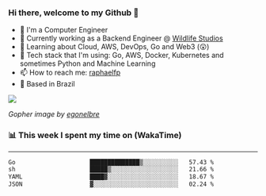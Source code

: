 ### Hi there, welcome to my Github 👋

- 📖 I'm a Computer Engineer
- 🔭 Currently working as a Backend Engineer @ [Wildlife Studios](https://wildlifestudios.com/)
- 🌱 Learning about Cloud, AWS, DevOps, Go and Web3 (😲)
- 🚀 Tech stack that I'm using: Go, AWS, Docker, Kubernetes and sometimes Python and Machine Learning
- 📫 How to reach me: [raphaelfp](https://linkedin.com/in/raphaelfp)
- 🏡 Based in Brazil

![](https://github.com/raphaelfp/gophers/blob/master/.thumb/animation/morning-coffee-3x.gif)

*Gopher image by [egonelbre](https://github.com/egonelbre/)*

### 📊 This week I spent my time on (WakaTime)

---

<!--START_SECTION:waka-->

```txt
Go                     ██████████████▒░░░░░░░░░░   57.43 %
sh                     █████▒░░░░░░░░░░░░░░░░░░░   21.66 %
YAML                   ████▓░░░░░░░░░░░░░░░░░░░░   18.67 %
JSON                   ▓░░░░░░░░░░░░░░░░░░░░░░░░   02.24 %
```

<!--END_SECTION:waka-->
